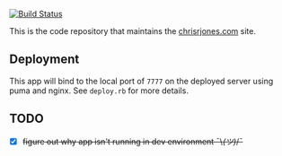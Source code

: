 [![Build Status](https://travis-ci.org/ipatch/crj.com.svg?branch=master)](https://travis-ci.org/ipatch/crj.com)

This is the code repository that maintains the [chrisrjones.com](http://www.chrisrjones.com) site.

## Deployment
This app will bind to the local port of `7777` on the deployed server using puma and nginx.  See `deploy.rb` for more details.

## TODO
- [x] ~~figure out why app isn't running in dev environment ¯\\_(ツ)_/¯~~